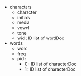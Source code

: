 - characters
    - character
    - initials
    - media
    - vowel
    - tone
    - wid : ID list of wordDoc
- words
    - word
    - freq
    - pid : 
        - 0 : ID list of characterDoc
        - 1 : ID list of characterDoc
